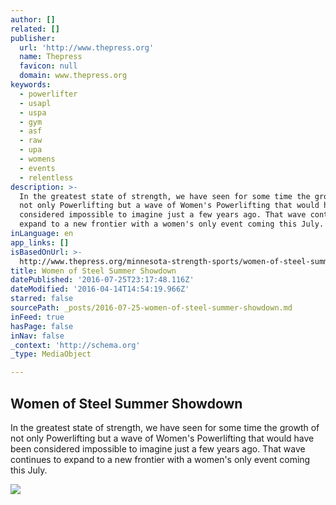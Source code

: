 ```yaml
---
author: []
related: []
publisher:
  url: 'http://www.thepress.org'
  name: Thepress
  favicon: null
  domain: www.thepress.org
keywords:
  - powerlifter
  - usapl
  - uspa
  - gym
  - asf
  - raw
  - upa
  - womens
  - events
  - relentless
description: >-
  In the greatest state of strength, we have seen for some time the growth of
  not only Powerlifting but a wave of Women's Powerlifting that would have been
  considered impossible to imagine just a few years ago. That wave continues to
  expand to a new frontier with a women's only event coming this July.
inLanguage: en
app_links: []
isBasedOnUrl: >-
  http://www.thepress.org/minnesota-strength-sports/women-of-steel-summer-showdown
title: Women of Steel Summer Showdown
datePublished: '2016-07-25T23:17:48.116Z'
dateModified: '2016-04-14T14:54:19.966Z'
starred: false
sourcePath: _posts/2016-07-25-women-of-steel-summer-showdown.md
inFeed: true
hasPage: false
inNav: false
_context: 'http://schema.org'
_type: MediaObject

---
```

<article style=""><h1>Women of Steel Summer Showdown</h1><p>In the greatest state of strength, we have seen for some time the growth of not only Powerlifting but a wave of Women's Powerlifting that would have been considered impossible to imagine just a few years ago. That wave continues to expand to a new frontier with a women's only event coming this July.</p><img src="http://www.thepress.org/grapics14/webstedFinal.gif" /></article>